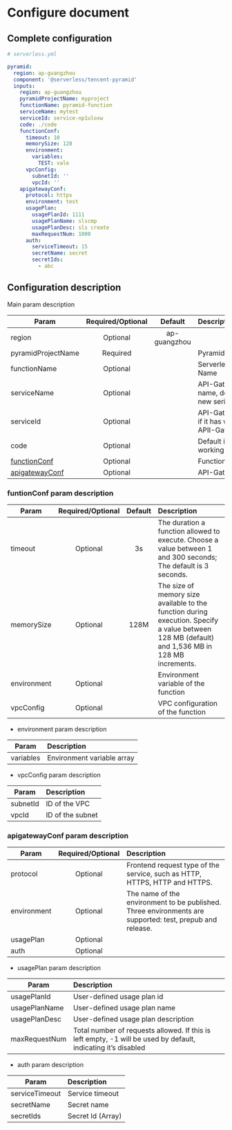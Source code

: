 # Configure document

## Complete configuration

```yml
# serverless.yml

pyramid:
  region: ap-guangzhou
  component: '@serverless/tencent-pyramid'
  inputs:
    region: ap-guangzhou
    pyramidProjectName: myproject
    functionName: pyramid-function
    serviceName: mytest
    serviceId: service-np1uloxw
    code: ./code
    functionConf:
      timeout: 10
      memorySize: 128
      environment:
        variables:
          TEST: vale
      vpcConfig:
        subnetId: ''
        vpcId: ''
    apigatewayConf:
      protocol: https
      environment: test
      usagePlan:
        usagePlanId: 1111
        usagePlanName: slscmp
        usagePlanDesc: sls create
        maxRequestNum: 1000
      auth:
        serviceTimeout: 15
        secretName: secret
        secretIds:
          - abc
```

## Configuration description

Main param description

| Param                                               | Required/Optional |   Default    | Description                                                                                 |
| --------------------------------------------------- | :---------------: | :----------: | :------------------------------------------------------------------------------------------ |
| region                                              |     Optional      | ap-guangzhou |                                                                                             |
| pyramidProjectName                                   |     Required      |              | Pyramid Projct Name                                                                |
| functionName                                        |     Optional      |              | ServerlessCloudFunction Name                                                                |
| serviceName                                         |     Optional      |              | API-Gateway service name, default to create a new serivce                                   |
| serviceId                                           |     Optional      |              | API-Gateway service id, if it has will use this APII-Gateway service                        |
| code                                                |     Optional      |              | Default is current working directory                                                        |
| [functionConf](#funtionConf-param-description)      |     Optional      |              | Function configure                                                                          |
| [apigatewayConf](#apigatewayConf-param-description) |     Optional      |              | API-Gateway configure                                                                       |

### funtionConf param description

| Param       | Required/Optional | Default | Description                                                                                                                                     |
| ----------- | :---------------: | :-----: | :---------------------------------------------------------------------------------------------------------------------------------------------- |
| timeout     |     Optional      |   3s    | The duration a function allowed to execute. Choose a value between 1 and 300 seconds; The default is 3 seconds.                                 |
| memorySize  |     Optional      |  128M   | The size of memory size available to the function during execution. Specify a value between 128 MB (default) and 1,536 MB in 128 MB increments. |
| environment |     Optional      |         | Environment variable of the function                                                                                                            |
| vpcConfig   |     Optional      |         | VPC configuration of the function                                                                                                               |

- environment param description

| Param     | Description                |
| --------- | :------------------------- |
| variables | Environment variable array |

- vpcConfig param description

| Param    | Description      |
| -------- | :--------------- |
| subnetId | ID of the VPC    |
| vpcId    | ID of the subnet |

### apigatewayConf param description

| Param       | Required/Optional | Description                                                                                              |
| ----------- | :---------------: | :------------------------------------------------------------------------------------------------------- |
| protocol    |     Optional      | Frontend request type of the service, such as HTTP, HTTPS, HTTP and HTTPS.                               |
| environment |     Optional      | The name of the environment to be published. Three environments are supported: test, prepub and release. |
| usagePlan   |     Optional      |                                                                                                          |
| auth        |     Optional      |                                                                                                          |

- usagePlan param description

| Param         | Description                                                                                                   |
| ------------- | :------------------------------------------------------------------------------------------------------------ |
| usagePlanId   | User-defined usage plan id                                                                                    |
| usagePlanName | User-defined usage plan name                                                                                  |
| usagePlanDesc | User-defined usage plan description                                                                           |
| maxRequestNum | Total number of requests allowed. If this is left empty, -1 will be used by default, indicating it’s disabled |

- auth param description

| Param          | Description       |
| -------------- | :---------------- |
| serviceTimeout | Service timeout   |
| secretName     | Secret name       |
| secretIds      | Secret Id (Array) |
